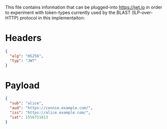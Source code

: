 This file contains information that can be plugged-into https://jwt.io in order to experiment with token-types 
currently used by the BLAST (ILP-over-HTTP) protocol in this implementaiton:

# Headers
```json
{
  "alg": "HS256",
  "typ": "JWT"
}
```

# Payload
```json
{
  "sub": "alice",
  "aud": "https://connie.example.com/",
  "iss": "https://alice.example.com/",
  "iat": 1556751813
}
```
